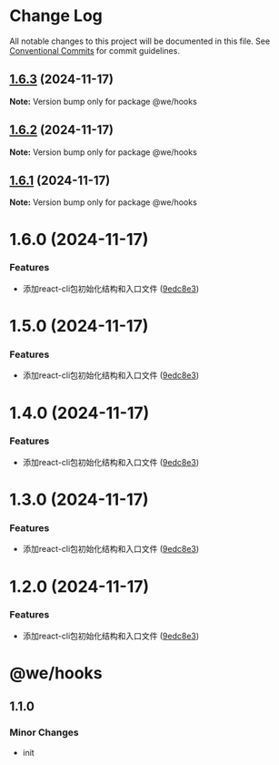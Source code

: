 # Change Log

All notable changes to this project will be documented in this file.
See [Conventional Commits](https://conventionalcommits.org) for commit guidelines.

## [1.6.3](https://github.com/weiAX95/we-lib/compare/@we/hooks@1.6.2...@we/hooks@1.6.3) (2024-11-17)

**Note:** Version bump only for package @we/hooks





## [1.6.2](https://github.com/weiAX95/we-lib/compare/@we/hooks@1.6.0...@we/hooks@1.6.2) (2024-11-17)

**Note:** Version bump only for package @we/hooks





## [1.6.1](https://github.com/weiAX95/we-lib/compare/@we/hooks@1.6.0...@we/hooks@1.6.1) (2024-11-17)

**Note:** Version bump only for package @we/hooks





# 1.6.0 (2024-11-17)


### Features

* 添加react-cli包初始化结构和入口文件 ([9edc8e3](https://github.com/weiAX95/we-lib/commit/9edc8e313e25a2fd9ab7e5c5af5c5d26ce538731))





# 1.5.0 (2024-11-17)


### Features

* 添加react-cli包初始化结构和入口文件 ([9edc8e3](https://github.com/weiAX95/we-lib/commit/9edc8e313e25a2fd9ab7e5c5af5c5d26ce538731))





# 1.4.0 (2024-11-17)


### Features

* 添加react-cli包初始化结构和入口文件 ([9edc8e3](https://github.com/weiAX95/we-lib/commit/9edc8e313e25a2fd9ab7e5c5af5c5d26ce538731))





# 1.3.0 (2024-11-17)


### Features

* 添加react-cli包初始化结构和入口文件 ([9edc8e3](https://github.com/weiAX95/we-lib/commit/9edc8e313e25a2fd9ab7e5c5af5c5d26ce538731))





# 1.2.0 (2024-11-17)


### Features

* 添加react-cli包初始化结构和入口文件 ([9edc8e3](https://github.com/weiAX95/we-lib/commit/9edc8e313e25a2fd9ab7e5c5af5c5d26ce538731))





# @we/hooks

## 1.1.0

### Minor Changes

- init
